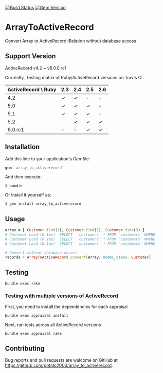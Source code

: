 [![Build Status](https://travis-ci.org/potato2003/array_to_activerecord.svg?branch=master)](https://travis-ci.org/potato2003/array_to_activerecord)
[![Gem Version](https://badge.fury.io/rb/array_to_activerecord.svg)](https://badge.fury.io/rb/array_to_activerecord)

# ArrayToActiveRecord

Convert Array to ActiveRecord::Relation without database access

## Support Version

ActiveRecord v4.2 ~ v6.0.0.rc1

Currently, Testing matrix of Ruby/ActiveRecord versions on Travis CI.

| ActiveRecord \ Ruby | 2.3 | 2.4 | 2.5 | 2.6 |
| ------------------- | --- | --- | --- | --- |
| 4.2                 |  ✓  |  ✓  |  -  |  -  |
| 5.0                 |  ✓  |  ✓  |  ✓  |  -  |
| 5.1                 |  ✓  |  ✓  |  ✓  |  -  |
| 5.2                 |  -  |  ✓  |  ✓  |  ✓  |
| 6.0.rc1             |  -  |  -  |  ✓  |  ✓  |

## Installation

Add this line to your application's Gemfile:

```ruby
gem 'array_to_activerecord'
```

And then execute:

    $ bundle

Or install it yourself as:

    $ gem install array_to_activerecord

## Usage

```ruby
array = [ Customer.find(1), Customer.find(2), Customer.find(3) ]
# Customer Load (0.1ms)  SELECT  `customers`.* FROM `customers` WHERE `customers`.`id` = 1 LIMIT 1
# Customer Load (0.1ms)  SELECT  `customers`.* FROM `customers` WHERE `customers`.`id` = 2 LIMIT 1
# Customer Load (0.1ms)  SELECT  `customers`.* FROM `customers` WHERE `customers`.`id` = 3 LIMIT 1

# Convert without database access
records = ArrayToActiveRecord.convert(array, model_class: Customer)
```

## Testing

```
bundle exec rake
```

### Testing with multiple versions of ActiveRecord

First, you need to install the dependencies for each appraisal

```
bundle exec appraisal install
```

Next, run tests across all ActiveRecord versions

```
bundle exec appraisal rake
```

## Contributing

Bug reports and pull requests are welcome on GitHub at https://github.com/potato2003/array_to_activerecord.
